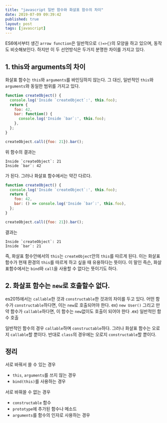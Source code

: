 ```yaml
---
title: "javascript 일반 함수와 화살표 함수의 차이"
date: 2019-07-09 09:39:42
published: true
layout: post
tags: [javascript]
---
```


ES6에서부터 생긴 `arrow function`은 일반적으로 `()=>{}`의 모양을 하고 있으며, 동작도 비슷해보인다. 하지만 이 두 선언방식은 두가지 분명한 차이를 가지고 있다.

## 1. this와 arguments의 차이

화살표 함수는 `this`와 `arguments`를 바인딩하지 않는다. 그 대신, 일반적인 `this`와 `arguments`와 동일한 범위를 가지고 있다.

```javascript
function createObject() {
  console.log('Inside `createObject`:', this.foo);
  return {
    foo: 42,
    bar: function() {
      console.log('Inside `bar`:', this.foo);
    },
  };
}

createObject.call({foo: 21}).bar();
```
위 함수의 결과는

```
Inside `createObject`: 21
Inside `bar`: 42
```
가 된다. 그러나 화살표 함수에서는 약간 다르다.

```javascript
function createObject() {
  console.log('Inside `createObject`:', this.foo);
  return {
    foo: 42,
    bar: () => console.log('Inside `bar`:', this.foo),
  };
}

createObject.call({foo: 21}).bar(); 
```
결과는
```
Inside `createObject`: 21
Inside `bar`: 21
```

즉, 화살표 함수안에서의 `this`는 `createObject`안의 `this`를 따르게 된다. 이는 화살표 함수가 현재 환경의 `this`를 따르게 하고 싶을 때 유용하다는 뜻이다. 이 말인 즉슨, 화살표함수에서는 `bind`와 `call`을 사용할 수 없다는 뜻이기도 하다.


## 2. 화살표 함수는 `new`로 호출할수 없다.

es2015에서는 `callable`한 것과 `constructable`한 것과의 차이를 두고 있다. 어떤 함수가 `constructable`하다면, 이는 `new`로 호출되어야 한다. ex) `new User()` 그리고 만약 함수가 `callable`하다면, 이 함수는 `new`없이도 호출이 되어야 한다 .ex) 일반적인 함수 호출

일반적인 함수의 경우 `callable`하며 `constructable`하다. 그러나 화살표 함수는 오로지 `callable`할 뿐이다. 반대로 `class`의 경우에는 오로지 `constructable`할 뿐이다. 

## 정리

서로 바꿔서 쓸 수 있는 경우
- `this`, `arguments`를 쓰지 않는 경우
- `bind(this)`를 사용하는 경우

서로 바꿔쓸 수 없는 경우
- `constructable` 함수
- `prototype`에 추가된 함수나 메소드
- `arguments`를 함수의 인자로 사용하는 경우

